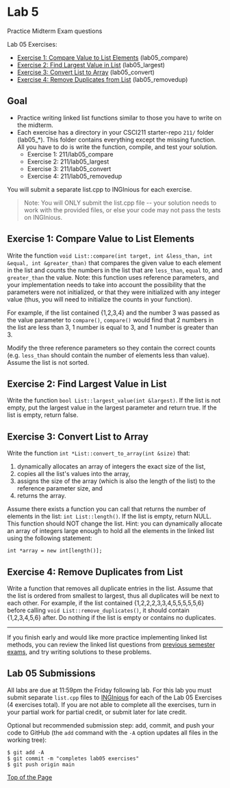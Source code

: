 # Lab 5

Practice Midterm Exam questions<br>

Lab 05 Exercises:
* [Exercise 1: Compare Value to List Elements](#exercise-1-compare-value-to-list-elements) (lab05_compare)
* [Exercise 2: Find Largest Value in List](#exercise-2-find-largest-value-in-list) (lab05_largest)
* [Exercise 3: Convert List to Array](#exercise-3-convert-list-to-array) (lab05_convert)
* [Exercise 4: Remove Duplicates from List](#exercise-4-remove-duplicates-from-list) (lab05_removedup)

## Goal

* Practice writing linked list functions similar to those you have to write on the midterm.
* Each exercise has a directory in your CSCI211 starter-repo `211/` folder (lab05_*). This folder contains everything except the missing function. All you have to do is write the function, compile, and test your solution.
  * Exercise 1:  211/lab05_compare
  * Exercise 2:  211/lab05_largest
  * Exercise 3:  211/lab05_convert
  * Exercise 4:  211/lab05_removedup<br>

You will submit a separate list.cpp to INGInious for each exercise.

> Note: You will ONLY submit the list.cpp file -- your solution needs to work with the provided files, or else your code may not pass the tests on INGInious.

## Exercise 1: Compare Value to List Elements

Write the function `void List::compare(int target, int &less_than, int &equal, int &greater_than)` that compares the given value to each element in the list and counts the numbers in the list that are `less_than`, `equal` to, and `greater_than` the value. Note: this function uses reference parameters, and your implementation needs to take into account the possibility that the parameters were not initialized, or that they were initialized with any integer value (thus, you will need to initialize the counts in your function).<br>

For example, if the list contained {1,2,3,4} and the number 3 was passed as the value parameter to `compare()`, `compare()` would find that 2 numbers in the list are less than 3, 1 number is equal to 3, and 1 number is greater than 3.<br>

Modify the three reference parameters so they contain the correct counts (e.g. `less_than` should contain the number of elements less than value).  Assume the list is not sorted.

## Exercise 2: Find Largest Value in List

Write the function `bool List::largest_value(int &largest)`. If the list is not empty, put the largest value in the largest parameter and return true. If the list is empty, return false.

## Exercise 3: Convert List to Array

Write the function `int *List::convert_to_array(int &size)` that:
1. dynamically allocates an array of integers the exact size of the list,
2. copies all the list's values into the array,
3. assigns the size of the array (which is also the length of the list) to the reference parameter size, and
4. returns the array.<br>

Assume there exists a function you can call that returns the number of elements in the list: `int List::length()`. If the list is empty, return NULL. This function should NOT change the list. Hint: you can dynamically allocate an array of integers large enough to hold all the elements in the linked list using the following statement:
```
int *array = new int[length()];
```

## Exercise 4: Remove Duplicates from List

Write a function that removes all duplicate entries in the list. Assume that the list is ordered from smallest to largest, thus all duplicates will be next to each other. For example, if the list contained {1,2,2,2,3,3,4,5,5,5,5,5,6} before calling `void List::remove_duplicates()`, it should contain {1,2,3,4,5,6} after. Do nothing if the list is empty or contains no duplicates.

***

If you finish early and would like more practice implementing linked list methods, you can review the linked list questions from [previous semester exams](http://www.ecst.csuchico.edu/~trhenry/classes/211.s17/exams.html), and try writing solutions to these problems.

## Lab 05 Submissions

All labs are due at 11:59pm the Friday following lab. For this lab you must submit separate `list.cpp` files to [INGInious](https://inginious.csuchico.edu/) for each of the Lab 05 Exercises (4 exercises total). If you are not able to complete all the exercises, turn in your partial work for partial credit, or submit later for late credit.<br>

Optional but recommended submission step: add, commit, and push your code to GitHub (the `add` command with the `-A` option updates all files in the working tree):
```
$ git add -A
$ git commit -m "completes lab05 exercises"
$ git push origin main
```

[Top of the Page](#lab-5)
